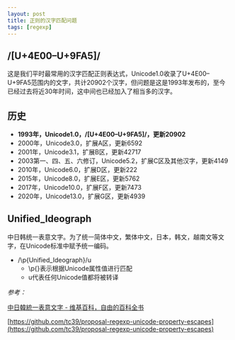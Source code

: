 ```yaml
---
layout: post
title: 正则的汉字匹配问题
tags: [regexp]
---
```

## /[U+4E00–U+9FA5]/

这是我们平时最常用的汉字匹配正则表达式，Unicode1.0收录了U+4E00–U+9FA5范围内的文字，共计20902个汉字，但问题是这是1993年发布的，至今已经过去将近30年时间，这中间也已经加入了相当多的汉字。

## 历史

* **1993年，Unicode1.0，/[U+4E00–U+9FA5]/，更新20902**
* 2000年，Unicode3.0，扩展A区，更新6592
* 2001年，Unicode3.1，扩展B区，更新42717
* 2003第一、四、五、六修订，Unicode5.2，扩展C区及其他汉字，更新4149
* 2010年，Unicode6.0，扩展D区，更新222
* 2015年，Unicode8.0，扩展E区，更新5762
* 2017年，Unicode10.0，扩展F区，更新7473
* 2020年，Unicode13.0，扩展G区，更新4939

## Unified_Ideograph

中日韩统一表意文字。为了统一简体中文，繁体中文，日本，韩文，越南文等文字，在Unicode标准中赋予统一编码。

* /\p{Unified_Ideograph}/u
  * \p{}表示根据Unicode属性值进行匹配
  * u代表任何Unicode值都将被转译

*参考：*

[中日韓統一表意文字 - 维基百科，自由的百科全书](https://zh.wikipedia.org/wiki/%E4%B8%AD%E6%97%A5%E9%9F%93%E7%B5%B1%E4%B8%80%E8%A1%A8%E6%84%8F%E6%96%87%E5%AD%97)

[https://github.com/tc39/proposal-regexp-unicode-property-escapes](https://github.com/tc39/proposal-regexp-unicode-property-escapes)
